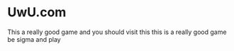 # UwU.com
This a really good game and you should visit this this is a really good game be sigma and play

